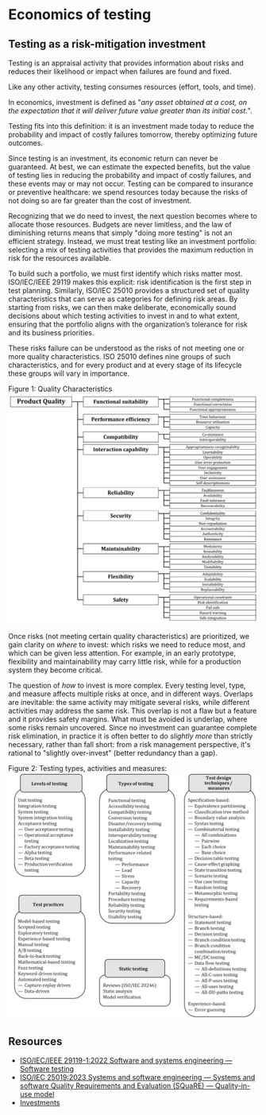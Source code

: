 # Economics of testing

## Testing as a risk-mitigation investment

Testing is an appraisal activity that provides information about risks and reduces their likelihood or impact when failures are found and fixed.

Like any other activity, testing consumes resources (effort, tools, and time).

In economics, investment is defined as "_any asset obtained at a cost, on the expectation that it will deliver future value greater than its initial cost._".

Testing fits into this definition: it is an investment made today to reduce the probability and impact of costly failures tomorrow, thereby optimizing future outcomes.

Since testing is an investment, its economic return can never be guaranteed. At best, we can estimate the expected benefits, but the value of testing lies in reducing the probability and impact of costly failures, and these events may or may not occur. Testing can be compared to insurance or preventive healthcare: we spend resources today because the risks of not doing so are far greater than the cost of investment.

Recognizing that we do need to invest, the next question becomes where to allocate those resources. Budgets are never limitless, and the law of diminishing returns means that simply "doing more testing" is not an efficient strategy. Instead, we must treat testing like an investment portfolio: selecting a mix of testing activities that provides the maximum reduction in risk for the resources available.

To build such a portfolio, we must first identify which risks matter most. ISO/IEC/IEEE 29119 makes this explicit: risk identification is the first step in test planning. Similarly, ISO/IEC 25010 provides a structured set of quality characteristics that can serve as categories for defining risk areas. By starting from risks, we can then make deliberate, economically sound decisions about which testing activities to invest in and to what extent, ensuring that the portfolio aligns with the organization’s tolerance for risk and its business priorities.

These risks failure can be understood as the risks of not meeting one or more quality characteristics. ISO 25010 defines nine groups of such characteristics, and for every product and at every stage of its lifecycle these groups will vary in importance.

Figure 1: Quality Characteristics
![Figure 1, Quality Characteristics](quality_characteristics.png)

Once risks (not meeting certain quality characteristics) are prioritized, we gain clarity on _where_ to invest: which risks we need to reduce most, and which can be given less attention. For example, in an early prototype, flexibility and maintainability may carry little risk, while for a production system they become critical.

The question of _how_ to invest is more complex. Every testing level, type, and measure affects multiple risks at once, and in different ways. Overlaps are inevitable: the same activity may mitigate several risks, while different activities may address the same risk. This overlap is not a flaw but a feature and it provides safety margins. What must be avoided is underlap, where some risks remain uncovered. Since no investment can guarantee complete risk elimination, in practice it is often better to do _slightly more_ than strictly necessary, rather than fall short: from a risk management perspective, it's rational to "slightly over-invest" (better redundancy than a gap).

Figure 2: Testing types, activities and measures:
![Figure 2, Testing types, activities and measures](testing_types_activities_measures.png)

## Resources

- [ISO/IEC/IEEE 29119-1:2022 Software and systems engineering — Software testing](https://www.iso.org/standard/81291.html)
- [ISO/IEC 25019:2023 Systems and software engineering — Systems and software Quality Requirements and Evaluation (SQuaRE) — Quality-in-use model](https://www.iso.org/standard/78177.html)
- [Investments](https://www.financestrategists.com/wealth-management/investments/)